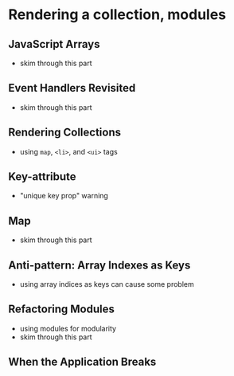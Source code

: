 # Rendering a collection, modules

## JavaScript Arrays
- skim through this part

## Event Handlers Revisited
- skim through this part

## Rendering Collections
- using `map`, `<li>`, and `<ui>` tags

## Key-attribute
- "unique key prop" warning

## Map
- skim through this part

## Anti-pattern: Array Indexes as Keys
- using array indices as keys can cause some problem

## Refactoring Modules
- using modules for modularity
- skim through this part

## When the Application Breaks